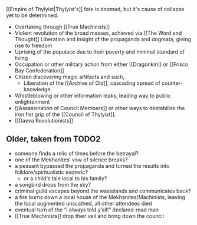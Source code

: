 [[Empire of Thylyist|Thylyist's]] fate is doomed, but it's cause of collapse yet to be determined. 

- Overtaking through [[True Machinists]]
- Violent revolution of the broad masses, achieved via [[The Word and Thought]]
	Liberation and Insight of the propaganda and dogmata, giving rise to freedom
- Uprising of the populace due to their poverty and minimal standard of living
- Occupation or other military action from either [[Dragonkin]] or [[Frisco Bay Confederation]]
- Citizen discovering magic artifacts and such,
	- Liberation of the [[Archive of Old]], cascading spread of counter-knowledge. 
- Whistleblowing or other information leaks, leading way to public enlightenment
- [[Assassination of Council Members]] or other ways to destabilise the iron fist grip of the [[Council of Thylyist]]. 
- [[Daeva Revolutionists]]
## Older, taken from TODO2
- someone finds a relic of times before the betrayal?
- one of the Mekhanites‘ vow of silence breaks?
- a peasant bypassed the propaganda and turned the results into folklore/spiritualistic esoteric?
	- or a child‘s tale local to his family?
- a songbird drops from the sky?
- criminal guild escapes beyond the wastelands and communicates back?
- a fire burns down a local house of the Mekhanites/Machinists, leaving the local augmented unscathed, all other attendees died 
- eventual turn of the “i always told y’all!” declared-mad man
- [[True Machinists]] drop their veil and bring down the council 